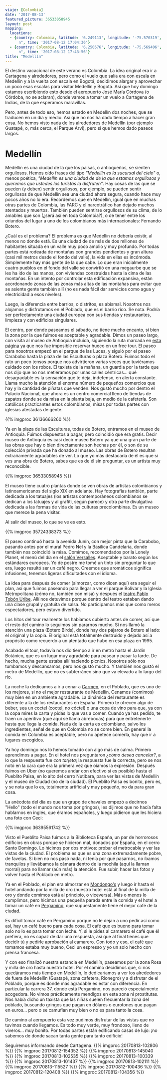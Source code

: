 ```yaml
---
viaje: [Colombia]
date: '2017-08-13'
featured_picture: 36533058945
layout: post
mapping:
  locations:
  - {country: Colombia, latitude: '6.249113', longitude: '-75.570319', place: "Medellí\
      n", time: '2017-08-12 17:04:36'}
  - {country: Colombia, latitude: '6.250576', longitude: '-75.569406', place: "Medellí\
      n", time: '2017-08-12 17:43:56'}
title: "Medellín"
---
```

El destino vacacional de este verano es Colombia. La idea original era ir a Cartagena y alrededores, pero como el vuelo que salía era con escala en Medellín y a la vuelta con escala en Bogotá, decidimos alargar y aprovechar un poco esas escalas para visitar Medellín y Bogotá. Así que hoy domingo estamos escribiendo esto desde el aeropuerto José María Córdova (o Córdoba, no se aclaran), donde vamos a tomar un vuelo a Cartagena de Indias, de la que esperamos maravillas.

Pero, antes de todo eso, hemos estado en Medellín dos noches, que se traducen en un día y medio. Así que no nos ha dado tiempo a hacer gran cosa. No hemos visto nada de los alrededores de Medellín (por ejemplo Guatapé, o, más cerca, el Parque Arví), pero sí que hemos dado paseos largos.

# Medellín

Medellín es una ciudad de la que los paisas, o antioqueños, se sienten orgullosos. Hemos oído frases del tipo *"Medellín es la sucursal del cielo"* o, menos poética, *"Medellín es una ciudad de de la que estamos orgullosos y queremos que ustedes los turistas la disfruten"*. Hay cosas de las que se pueden (y deben) sentir orgullosos, por ejemplo, se pueden sentir orgullosos de que Medellín sea una ciudad ahora segura, cuando hace muy pocos años no lo era. Recordemos que en Medellín, igual que en muchas otras partes de Colombia, las FARC y el narcotráfico han dejado muchos atentados y muertos. También pueden sentirse orgullosos de su clima, de lo amables que son (¿será así en toda Colombia?), o de tener entre los oriundos del lugar a uno de los colombianos más internacionales: Fernando Botero.

¿Cuál es el problema? El problema es que Medellín no debería existir, al menos no donde está. Es una ciudad de de más de dos millones de habitantes situada en un valle muy poco amplio y muy profundo. Por todas partes está rodeada de montañas con grandes pendientes y gran altura (casi mil metros desde el fondo del valle), la vida en ellas es incómoda. Simplemente hay más gente de la que cabe. Lo que eran inicialmente cuatro pueblos en el fondo del valle se convirtió en una megaurbe que se les ha ido de las manos, con viviendas construidas hasta la cima de las montañas. En un intento por controlar esta edificación expansiva, están acordonando zonas de las zonas más altas de las montañas para evitar que se asiente gente también allí (no es nada fácil dar servicios como agua y electricidad a esos niveles).

Luego, la diferencia entre barrios, o distritos, es abismal. Nosotros nos alojamos y disfrutamos en el Poblado, que es el barrio rico. Se nota. Podría ser perfectamente una ciudad europea con sus tiendas y restaurantes, limpieza y con edificios singulares.

El centro, por donde paseamos el sábado, no tiene mucho encanto, si bien la zona por la que fuimos es aceptable y agradable. Dimos un paseo largo, con visita al museo de Antioquia incluída, siguiendo la ruta marcada en [esta página](http://www.medellincolombia.co/medellin-sightseeing/medellin-walking-tour-map/) ya que nos fue imposible reservar hueco en un free tour. El paseo para nosotros empezó en el parque de las Luces, y siguió por el paseo Carabobo hasta la plaza de las Esculturas o plaza Botero. Fuimos todo el rato un poco tensos porque nos advirtieron varias veces que tuviéramos cuidado con los robos. El taxista de la mañana, un guardia por la tarde que nos dijo que no nos metiéramos por unas calles céntricas... qué desagradable es la sensación que te deja, indefenso, en alerta constante.
Llama mucho la atención el enorme número de pequeños comercios que hay y la cantidad de piñatas que venden. Nos gustó mucho por dentro el Palacio Nacional, que ahora es un centro comercial lleno de tiendas de zapatos donde se da misa en la planta baja, en medio de la cafetería. Son católicos practicantes estos colombianos, misas por todas partes con iglesias atestadas de gente.

{{% imgproc 36136666260 %}}

Ya en la plaza de las Esculturas, todas de Botero, entramos en el museo de Antioquia. Fuimos dispuestos a pagar, pero coincidió que era gratis. Decir museo de Antioquia es casi decir museo Botero ya que una gran parte de las obras que hay o bien directamente son hechas por él, o son de su colección privada que ha donado al museo. Las obras de Botero resultan extrañamente agradables de ver. Lo que yo más destacaría de él es que si ves una obra de Botero, sabes que es de él sin preguntar, es un artista muy reconocible.

{{% imgproc 36533058945 %}}

El museo tiene cuatro plantas donde se ven obras de artistas colombianos y latinoamericanos del siglo XIX en adelante. Hay fotografías también, parte dedicada a los tatuajes (los artistas contemporáneos colombianos se dedican a los tatuajes y al grafiti, según parece) y otra parte divulgativa dedicada a las formas de vida de las culturas precolombinas. Es un museo que merece la pena visitar.

Al salir del museo, lo que se ve es esto.

{{% imgproc 35724338373 %}}

El paseo continuó hasta la avenida Junín, con mejor pinta que la Carabobo, pasando antes por el mural Pedro Nel y la Basílica Candelaria, donde también nos coincidió la misa. Comimos, recomendados por la Lonely Planet, el menú del día en el [salón Versalles](http://versallesmedellin.com/). Aceptable y barato según los estándares europeos. Yo de postre me tomé un tinto sin preguntar lo que era, luego resultó ser un café negro. Creemos que aromáticos significa infusiones, tenemos ligeras dificultades con el idioma.

La idea para después de comer (almorzar, como dicen aquí) era seguir el plan, así que fuimos paseando para llegar a ver el parque Bolívar y la Iglesia Metropolitana (cómo no, también con misa) y después el [teatro Pablo Tobón Uribe](http://www.teatropablotobon.com/). Allí nos detuvimos porque dentro del teatro estaban dando una clase grupal y gratuita de salsa. No participamos más que como meros espectadores, pero estuvo divertido.

Los hitos del tour realmente los habíamos cubierto antes de comer, así que el resto del camino lo seguimos sin pararnos mucho. Sí nos llamó la atención una plaza (Botero Birds), donde hay dos pájaros de Botero al lado: el original y la copia. El original está totalmente destruido y dejado así a propósito como recuerdo a un atentado que hubo en esa plaza en 1995.

Acabado el tour, todavía nos dio tiempo a ir en metro hasta el Jardín Botánico, que es un lugar muy agradable para pasear y pasar la tarde. De hecho, mucha gente estaba allí haciendo picnics. Nosotros sólo nos tumbamos y descansamos, pero nos gustó mucho. Y también nos gustó el metro de Medellín, que no es subterráneo sino que va elevado a lo largo del río.

La noche la dedicamos a ir a cenar a [Carmen](http://www.carmenmedellin.com/), en el Poblado, que es uno de los mejores, si no el mejor restaurante de Medellín. Cenamos (comimos) muy bien en un ambiente agradable. La dinámica del restaurante es diferente a la de los restaurantes en España. Primero te ofrecen algo de beber, sea un coctel (coctel, no cóctel) o una copa de vino para que, ya con la copa mires la carta y pidas lo que vas a comer. Cuando ya has pedido, te traen un aperitivo (que aquí se llama abrebocas) para que entretenerte hasta que llega la comida. Nada de la carta es colombiano, salvo los ingredientes, señal de que en Colombia no se come bien. En general la comida en Colombia es aceptable, pero no apetece comerla, hay que ir a lugares escogidos.

Ya hoy domingo nos lo hemos tomado con algo más de calma. Primero aprendimos a pagar. En el hotel nos preguntaron *¿cómo desea cancelar?*, a lo que la respuesta fue *con tarjeta*; la respuesta fue la correcta, pero se nos notó en la cara que era la primera vez que oíamos la expresión. Después fuimos en Uber (no queremos andar con efectivo si es posible) hasta el Pueblito Paisa, en lo alto del cerro Nutibara, para ver las vistas de Medellín y el museo de Ciudad (no de la ciudad). El Pueblito Paisa es bonito, pero es, y se nota que lo es, totalmente artificial y muy pequeño, no da para gran cosa. 

La anécdota del día es que un grupo de chavales empezó a decirnos "Hello" (todo el mundo nos toma por gringos), les dijimos que no hacía falta hablarnos en inglés, que éramos españoles, y luego pidieron que les hiciera una foto con Ceci:

{{% imgproc 36395561742 %}}

Visto el Pueblito Paisa fuimos a la Biblioteca España, un par de horrorosos edificios en obras porque se hicieron mal, donados por España, en el cerro Santo Domingo. Lo hicimos por dos motivos: probar el metrocable y ver las vistas de la ciudad. El problema es que es una zona extremadamente pobre, de favelas. Si bien no nos pasó nada, ni tenía por qué pasarnos, no íbamos tranquilos y llevábamos la cámara dentro de la mochila (aquí la llaman morral) para no llamar (aún más) la atención. Fue subir, hacer las fotos y volver hasta el Poblado en metro.

Ya en el Poblado, el plan era almorzar en [Mondongo's](https://mondongos.com.co/) y luego ir hasta el hotel andando por la milla de oro (nuestro hotel está al final de la milla de oro y donde comimos está al principio, o viceversa). Más o menos lo cumplimos, pero hicimos una pequeña parada entre la comida y el hotel a tomar un café en [Pergamino](https://pergamino.com.co/), que supuestamente tiene el mejor café de la ciudad.

Es difícil tomar café en Pergamino porque no le dejan a uno pedir así como así, hay un café bueno para cada cosa. El café que es bueno para tomar solo no lo es para tomar con leche. Y, si le pides al camarero el café que él prefiera, no es capaz de dar una respuesta, así que al final tienes que decidir tú y pedirle aprobación al camarero. Con todo y eso, el café que tomamos estaba muy bueno, Ceci un espresso y yo un solo hecho con prensa francesa.

Y con eso finalizó nuestra estancia en Medellín, paseamos por la zona Rosa y milla de oro hasta nuestro hotel. Por el camino decidimos que, si nos quedáramos más tiempo en Medellín, lo dedicaríamos a ver los alrededores de fuera de Medellín (Guatapé, zona cafetera, Rionegro) y a disfrutar de el Poblado, porque es donde más agradable es estar con diferencia. En particular la carrera 37, donde está Pergamino, nos pareció especialmente acogedora. No vimos prácticamente mendigos en esta zona ni prostitutas. Nos había dicho un taxista que las niñas suelen frecuentar la zona del poblado, buscando gringos que pagan en dólares o eurotones que pagan en euros... pero o se camuflan muy bien o no es para tanto la cosa.

De camino al aeropuerto esta vez pudimos disfrutar de las vistas que no tuvimos cuando llegamos. Es todo muy verde, muy frondoso, lleno de viveros... muy bonito. Por todas partes están edificando casas de lujo: ¡no sabemos de donde sacan tanta gente para tanto edificio!

Seguiremos informando desde Cartagena.
{{% imgproc 20170813-102806 %}}
{{% imgproc 20170812-154352 %}}
{{% imgproc 20170813-145040 %}}
{{% imgproc 20170813-102535 %}}
{{% imgproc 20170813-100339 %}}
{{% imgproc 20170813-101437 %}}
{{% imgproc 20170813-102111 %}}
{{% imgproc 20170813-115527 %}}
{{% imgproc 20170812-100436 %}}
{{% imgproc 20170812-120408 %}}
{{% imgproc 20170812-104356 %}}